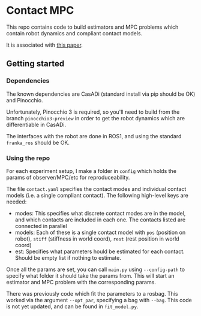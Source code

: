 # Contact MPC 
This repo contains code to build estimators and MPC problems which contain
robot dynamics and compliant contact models. 

It is associated with [this paper](https://arxiv.org/abs/2303.17476). 

## Getting started

### Dependencies
The known dependencies are CasADi (standard install via pip should be OK) and Pinocchio.

Unfortunately, Pinocchio 3 is required, so you'll need to build from the branch `pinocchio3-preview` in order to get the robot dynamics which are differentiable in CasADi. 

The interfaces with the robot are done in ROS1, and using the standard `franka_ros` should be OK. 

### Using the repo
For each experiment setup, I make a folder in `config` which holds the params of observer/MPC/etc for reproduceability.

The file `contact.yaml` specifies the contact modes and individual contact models (i.e. a single compliant contact). The following high-level keys are needed:
- modes: This specifies what discrete contact modes are in the model, and which contacts are included in each one. The contacts listed are connected in parallel
- models: Each of these is a single contact model with `pos` (position on robot), `stiff` (stiffness in world coord), `rest` (rest position in world coord)
- est: Specifies what parameters hould be estimated for each contact. Should be empty list if nothing to estimate.

Once all the params are set, you can call `main.py` using `--config-path` to specify what folder it should take the params from. This will start an estimator and MPC problem with the corresponding params.

There was previously code which fit the parameters to a rosbag.  This worked via the argument `--opt_par`, specifying a bag with `--bag`. This code is not yet updated, and can be found in `fit_model.py`.



